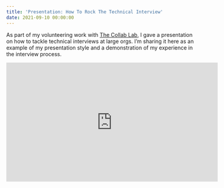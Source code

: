 ```yaml
---
title: 'Presentation: How To Rock The Technical Interview'
date: 2021-09-10 00:00:00
---
```


As part of my volunteering work with [The Collab Lab](https://the-collab-lab.codes/), I gave a presentation on how to tackle technical interviews at large orgs. I’m sharing it here as an example of my presentation style and a demonstration of my experience in the interview process.

<iframe width="560" height="315" src="https://www.youtube.com/embed/Sh1q3B0LLI0?si=sTXYHNDNkIV2Lb45" title="YouTube video player" frameborder="0" allow="accelerometer; autoplay; clipboard-write; encrypted-media; gyroscope; picture-in-picture; web-share" allowfullscreen></iframe>
